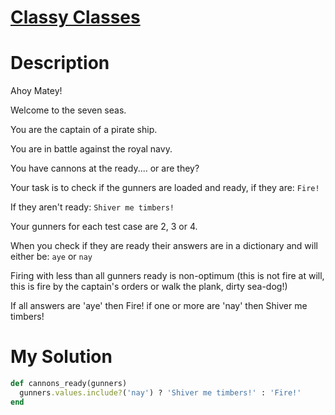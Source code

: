 # [Classy Classes](https://www.codewars.com/kata/55a144eff5124e546400005a)

# Description
Ahoy Matey!

Welcome to the seven seas.

You are the captain of a pirate ship.

You are in battle against the royal navy.

You have cannons at the ready.... or are they?

Your task is to check if the gunners are loaded and ready, if they are: `Fire!`

If they aren't ready: `Shiver me timbers!`

Your gunners for each test case are 2, 3 or 4.

When you check if they are ready their answers are in a dictionary and will either be: `aye` or `nay`

Firing with less than all gunners ready is non-optimum (this is not fire at will, this is fire by the captain's orders 
or walk the plank, dirty sea-dog!)

If all answers are 'aye' then Fire! if one or more are 'nay' then Shiver me timbers!

# My Solution
```ruby
def cannons_ready(gunners)
  gunners.values.include?('nay') ? 'Shiver me timbers!' : 'Fire!'
end
```
